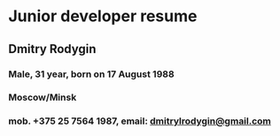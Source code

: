 # Junior developer resume
## Dmitry Rodygin
### Male, 31 year, born on 17 August 1988
### Moscow/Minsk
### mob. +375 25 7564 1987, email: dmitrylrodygin@gmail.com 